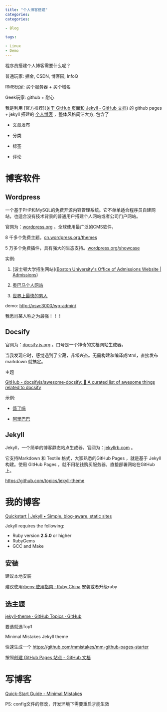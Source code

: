 ```yaml
---
title: "个人博客搭建"
categories:
categories:

- Blog

tags:

- Linux
- Demo
---
```


程序员搭建个人博客需要什么呢？

普通玩家: 掘金, CSDN, 博客园, InfoQ

RMB玩家: 买个服务器 + 买个域名

Geek玩家: github + 耐心 

我是利用 [官方推荐]([关于 GitHub 页面和 Jekyll - GitHub 文档](https://docs.github.com/zh/pages/setting-up-a-github-pages-site-with-jekyll/about-github-pages-and-jekyll)) 的 github pages + jekyll 搭建的 [个人博客](https://xiaoshenwei.github.io/) ，整体风格简洁大方, 包含了

- 文章发布

- 分类

- 标签

- 评论

# 博客软件

## Wordpress

一个基于PHP和MySQL的免费开源内容管理系统。它不单单适合程序员自建网站，也适合没有技术背景的普通用户搭建个人网站或者公司门户网站。

官网为：[wordpress.org](https://link.juejin.cn?target=http%3A%2F%2Flink.zhihu.com%2F%3Ftarget%3Dhttps%253A%2F%2Fwordpress.org "http://link.zhihu.com/?target=https%3A//wordpress.org") 。全球使用最广泛的CMS软件，

8 千多个免费主题。[cn.wordpress.org/themes](https://link.juejin.cn?target=http%3A%2F%2Flink.zhihu.com%2F%3Ftarget%3Dhttps%253A%2F%2Fcn.wordpress.org%2Fthemes "http://link.zhihu.com/?target=https%3A//cn.wordpress.org/themes")

5 万多个免费插件，具有强大的生态支持。[wordpress.org/showcase](https://link.juejin.cn?target=http%3A%2F%2Flink.zhihu.com%2F%3Ftarget%3Dhttps%253A%2F%2Fwordpress.org%2Fshowcase "http://link.zhihu.com/?target=https%3A//wordpress.org/showcase") 

实例:

1. [波士顿大学招生网站]([Boston University&#039;s Office of Admissions Website | Admissions](https://www.bu.edu/admissions/))

2. [奥巴马个人网站](https://www.obama.org/)

3. [世界上最快的男人](https://usainbolt.com/)

demo: [http://xsw:3000/wp-admin/](http://xsw:3000/wp-admin/)

我愿肖某人称之为最强！！！

## Docsify

官网为：[docsify.js.org](https://link.juejin.cn/?target=http%3A%2F%2Flink.zhihu.com%2F%3Ftarget%3Dhttps%253A%2F%2Fdocsify.js.org "http://link.zhihu.com/?target=https%3A//docsify.js.org") 。口号是一个神奇的文档网站生成器。

当我发现它时，感觉遇到了宝藏，非常兴奋。无需构建和编译成html，直接发布markdown 就搞定。

主题

[GitHub - docsifyjs/awesome-docsify: 💖 A curated list of awesome things related to docsify](https://github.com/docsifyjs/awesome-docsify)

示例:

- [饿了吗](https://elemefe.github.io/vue-amap/#/zh-cn/introduction/install)

- [阿里巴巴](https://apache.github.io/incubator-weex-ui/#/README_cn)

## Jekyll

Jekyll，一个简单的博客静态站点生成器，官网为：[jekyllrb.com](https://link.juejin.cn/?target=http%3A%2F%2Flink.zhihu.com%2F%3Ftarget%3Dhttps%253A%2F%2Fjekyllrb.com "http://link.zhihu.com/?target=https%3A//jekyllrb.com") 。

它支持Markdown 和 Textile 格式，大家熟悉的GitHub Pages ，就是基于 Jekyll 构建。使用 GitHub Pages ，就不用花钱购买服务器，直接部署网站在GitHub 上。

https://github.com/topics/jekyll-theme

# 我的博客

[Quickstart | Jekyll • Simple, blog-aware, static sites](https://jekyllrb.com/docs/)

Jekyll requires the following:

- Ruby version **2.5.0** or higher
- RubyGems
- GCC and Make

## 安装

建议本地安装

建议使用[rbenv 使用指南 · Ruby China](https://ruby-china.org/wiki/rbenv-guide) 安装或者升级ruby

## 选主题

[jekyll-theme · GitHub Topics · GitHub](https://github.com/topics/jekyll-theme)

要选就选Top1

Minimal Mistakes Jekyll theme

快速生成一个 https://github.com/mmistakes/mm-github-pages-starter

按照[创建 GitHub Pages 站点 - GitHub 文档](https://docs.github.com/zh/pages/getting-started-with-github-pages/creating-a-github-pages-site)

# 写博客

[Quick-Start Guide - Minimal Mistakes](https://mmistakes.github.io/minimal-mistakes/docs/quick-start-guide/)

PS: config文件的修改，开发环境下需要重启才能生效
